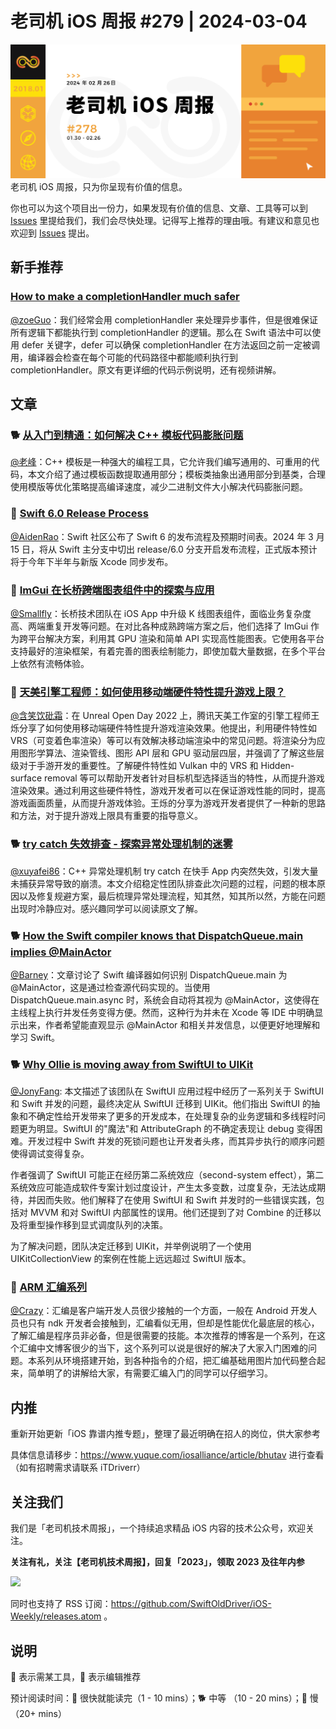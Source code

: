 # 老司机 iOS 周报 #279 | 2024-03-04

![ios-weekly](https://github.com/SwiftOldDriver/iOS-Weekly/blob/master/assets/weekly-header/278.jpg?raw=true)
老司机 iOS 周报，只为你呈现有价值的信息。

你也可以为这个项目出一份力，如果发现有价值的信息、文章、工具等可以到 [Issues](https://github.com/SwiftOldDriver/iOS-Weekly/issues) 里提给我们，我们会尽快处理。记得写上推荐的理由哦。有建议和意见也欢迎到 [Issues](https://github.com/SwiftOldDriver/iOS-Weekly/issues) 提出。

## 新手推荐

### [How to make a completionHandler much safer ](https://www.swiftwithvincent.com/blog/how-to-make-a-completionhandler-much-safer)

[@zoeGuo](https://github.com/zoeGuo)：我们经常会用 completionHandler 来处理异步事件，但是很难保证所有逻辑下都能执行到 completionHandler 的逻辑。那么在 Swift 语法中可以使用 defer 关键字，defer 可以确保 completionHandler 在方法返回之前一定被调用，编译器会检查在每个可能的代码路径中都能顺利执行到 completionHandler。原文有更详细的代码示例说明，还有视频讲解。

## 文章

### 🐕 [从入门到精通：如何解决 C++ 模板代码膨胀问题](https://mp.weixin.qq.com/s/aRqKGoVNcf8yzRhIHbmoBA)

[@老峰](https://github.com/gesantung)：C++ 模板是一种强大的编程工具，它允许我们编写通用的、可重用的代码，本文介绍了通过模板函数提取通用部分；模板类抽象出通用部分到基类，合理使用模版等优化策略提高编译速度，减少二进制文件大小解决代码膨胀问题。

### 🐎 [Swift 6.0 Release Process](https://forums.swift.org/t/swift-6-0-release-process/70220)

[@AidenRao](https://weibo.com/AidenRao)：Swift 社区公布了 Swift 6 的发布流程及预期时间表。2024 年 3 月 15 日，将从 Swift 主分支中切出 release/6.0 分支开启发布流程，正式版本预计将于今年下半年与新版 Xcode 同步发布。

### 🐎 [ImGui 在长桥跨端图表组件中的探索与应用](https://mp.weixin.qq.com/s/-_NLEbonjEl1F2kyA0yx_A)

[@Smallfly](https://github.com/iostalks)：长桥技术团队在 iOS App 中升级 K 线图表组件，面临业务复杂度高、两端重复开发等问题。在对比各种成熟跨端方案之后，他们选择了 ImGui 作为跨平台解决方案，利用其 GPU 渲染和简单 API 实现高性能图表。它使用各平台支持最好的渲染框架，有着完善的图表绘制能力，即使加载大量数据，在多个平台上依然有流畅体验。

### 🐢 [天美引擎工程师：如何使用移动端硬件特性提升游戏上限？](https://zhuanlan.zhihu.com/p/587988966)

[@含笑饮砒霜](https://weibo.com/chinafishnews/)：在 Unreal Open Day 2022 上，腾讯天美工作室的引擎工程师王烁分享了如何使用移动端硬件特性提升游戏渲染效果。他提出，利用硬件特性如 VRS（可变着色率渲染）等可以有效解决移动端渲染中的常见问题。将渲染分为应用图形学算法、渲染管线、图形 API 层和 GPU 驱动层四层，并强调了了解这些层级对于手游开发的重要性。了解硬件特性如 Vulkan 中的 VRS 和 Hidden-surface removal 等可以帮助开发者针对目标机型选择适当的特性，从而提升游戏渲染效果。通过利用这些硬件特性，游戏开发者可以在保证游戏性能的同时，提高游戏画面质量，从而提升游戏体验。王烁的分享为游戏开发者提供了一种新的思路和方法，对于提升游戏上限具有重要的指导意义。

### 🐕 [try catch 失效排查 - 探索异常处理机制的迷雾](https://mp.weixin.qq.com/s/MK26EcuVS2GFOjocgvvetA)

[@xuyafei86](https://github.com/xiaofei86)：C++ 异常处理机制 try catch 在快手 App 内突然失效，引发大量未捕获异常导致的崩溃。本文介绍稳定性团队排查此次问题的过程，问题的根本原因以及修复规避方案，最后梳理异常处理流程，知其然，知其所以然，方能在问题出现时冷静应对。感兴趣同学可以阅读原文了解。

### 🐕 [How the Swift compiler knows that DispatchQueue.main implies @MainActor](https://oleb.net/2024/dispatchqueue-mainactor)

[@Barney](https://github.com/BarneyZhaoooo)：文章讨论了 Swift 编译器如何识别 DispatchQueue.main 为 @MainActor，这是通过检查源代码实现的。当使用 DispatchQueue.main.async 时，系统会自动将其视为 @MainActor，这使得在主线程上执行并发任务变得方便。然而，这种行为并未在 Xcode 等 IDE 中明确显示出来，作者希望能直观显示 @MainActor 和相关并发信息，以便更好地理解和学习 Swift。

### 🐕 [Why Ollie is moving away from SwiftUI to UIKit](https://medium.com/goodones/why-ollie-is-moving-away-from-swiftui-to-uikit-cfdefe918d1c)

[@JonyFang](https://github.com/JonyFang): 本文描述了该团队在 SwiftUI 应用过程中经历了一系列关于 SwiftUI 和 Swift 并发的问题，最终决定从 SwiftUI 迁移到 UIKit。他们指出 SwiftUI 的抽象和不确定性给开发带来了更多的开发成本，在处理复杂的业务逻辑和多线程时问题更为明显。SwiftUI 的"魔法"和 AttributeGraph 的不确定表现让 debug 变得困难。开发过程中 Swift 并发的死锁问题也让开发者头疼，而其异步执行的顺序问题使得调试变得复杂。

作者强调了 SwiftUI 可能正在经历第二系统效应（second-system effect），第二系统效应可能造成软件专案计划过度设计，产生太多变数，过度复杂，无法达成期待，并因而失败。他们解释了在使用 SwiftUI 和 Swift 并发时的一些错误实践，包括对 MVVM 和对 SwiftUI 内部属性的误用。他们还提到了对 Combine 的迁移以及将重型操作移到显式调度队列的决策。

为了解决问题，团队决定迁移到 UIKit，并举例说明了一个使用 UIKitCollectionView 的案例在性能上远远超过 SwiftUI 版本。

### 🐎 [ARM 汇编系列](https://www.lyldalek.top/6cd918093215420e8e980db08e9a8ba0)

[@Crazy](https://github.com/jiyan135960)：汇编是客户端开发人员很少接触的一个方面，一般在 Android 开发人员也只有 ndk 开发者会接触到，汇编看似无用，但却是性能优化最底层的核心，了解汇编是程序员非必备，但是很需要的技能。本次推荐的博客是一个系列，在这个汇编中文博客很少的当下，这个系列可以说是很好的解决了大家入门困难的问题。本系列从环境搭建开始，到各种指令的介绍，把汇编基础用图片加代码整合起来，简单明了的讲解给大家，有需要汇编入门的同学可以仔细学习。

## 内推

重新开始更新「iOS 靠谱内推专题」，整理了最近明确在招人的岗位，供大家参考

具体信息请移步：https://www.yuque.com/iosalliance/article/bhutav 进行查看（如有招聘需求请联系 iTDriverr）

## 关注我们

我们是「老司机技术周报」，一个持续追求精品 iOS 内容的技术公众号，欢迎关注。

**关注有礼，关注【老司机技术周报】，回复「2023」，领取 2023 及往年内参**

![](https://github.com/SwiftOldDriver/iOS-Weekly/blob/master/assets/qrcode_for_wechat.jpg?raw=true)

同时也支持了 RSS 订阅：https://github.com/SwiftOldDriver/iOS-Weekly/releases.atom 。

## 说明

🚧 表示需某工具，🌟 表示编辑推荐

预计阅读时间：🐎 很快就能读完（1 - 10 mins）；🐕 中等 （10 - 20 mins）；🐢 慢（20+ mins）
